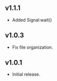 ## v1.1.1

* Added Signal:wait()

## v1.0.3

* Fix file organization.

## v1.0.1

* Initial release.
